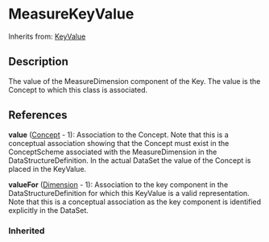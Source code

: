 
# MeasureKeyValue

Inherits from: [KeyValue](KeyValue.md)



## Description

The value of the MeasureDimension component of the Key. The value is the Concept to which this class is associated.




## References

**value** ([Concept](../ConceptSchemes/Concept.md) - 1): Association to the Concept. Note that this is a conceptual association showing that the Concept must exist in the ConceptScheme associated with the MeasureDimension in the DataStructureDefinition. In the actual DataSet the value of the Concept is placed in the KeyValue.

**valueFor** ([Dimension](Dimension.md) - 1): Association to the key component in the DataStructureDefinition for which this KeyValue is a valid representation. Note that this is a conceptual association as the key component is identified explicitly in the DataSet.

### Inherited




